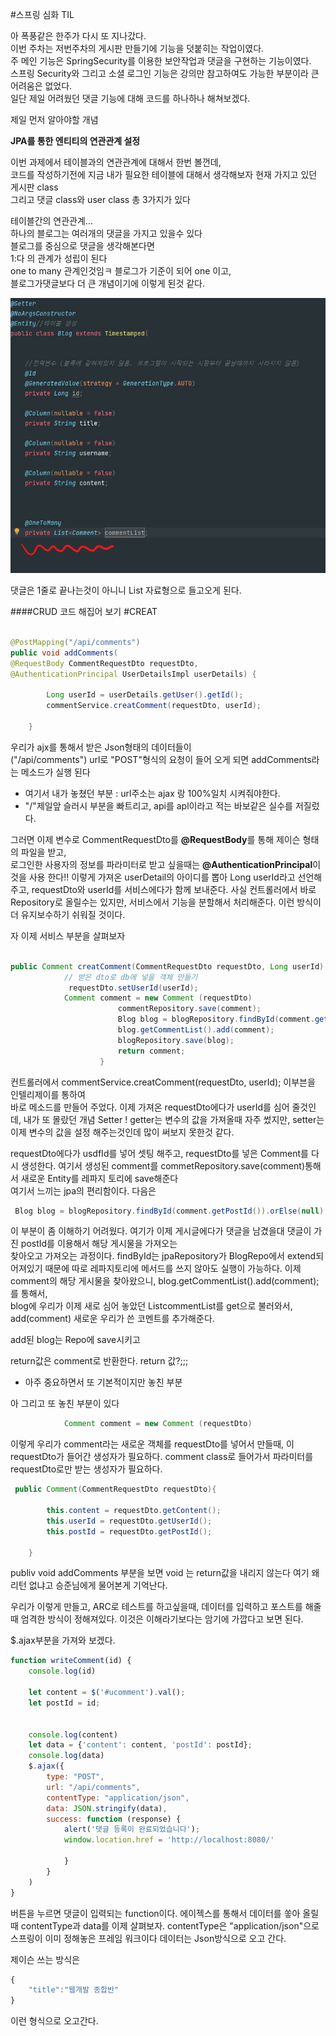 #스프링 심화 TIL


아 폭풍같은 한주가 다시 또 지나갔다.<br/>이번 주차는 저번주차의 게시판 만들기에 기능을 덧붙히는 작업이였다.  
주 메인 기능은 SpringSecurity를 이용한 보안작업과 댓글을 구현하는 기능이였다.  
스프링 Security와 그리고 소셜 로그인 기능은 강의만 참고하여도 가능한 부분이라 큰 어려움은 없었다.  
일단 제일 어려웠던 댓글 기능에 대해 코드를 하나하나 해쳐보겠다.


제일 먼저 알아야할 개념

**JPA를 통한 엔티티의 연관관계 설정**  

이번 과제에서 테이블과의 연관관계에 대해서 한번 볼껀데,  
코드를 작성하기전에 지금 내가 필요한 테이블에 대해서 생각해보자
현재 가지고 있던 게시판 class  
그리고 댓글 class와 user class 총 3가지가 있다  

테이블간의 연관관계...  
하나의 블로그는 여러개의 댓글을 가지고 있을수 있다  
블로그를 중심으로 댓글을 생각해본다면  
1:다 의 관계가 성립이 된다  
one to many 관계인것임ㅋ 블로그가 기준이 되어 one 이고,  
블로그가댓글보다 더 큰 개념이기에 이렇게 된것 같다.




![img_2.png](img/img_2.png)

댓글은 1줄로 끝나는것이 아니니 List 자료형으로 들고오게 된다.


####CRUD 코드 해집어 보기
#CREAT
```java

@PostMapping("/api/comments")
public void addComments(
@RequestBody CommentRequestDto requestDto,
@AuthenticationPrincipal UserDetailsImpl userDetails) {

        Long userId = userDetails.getUser().getId();
        commentService.creatComment(requestDto, userId);

    }


```

우리가 ajx를 통해서 받은 Json형태의 데이터들이  
("/api/comments") url로 "POST"형식의 요청이 들어 오게 되면
addComments라는 메소드가 실행 된다  
 - 여기서 내가 놓쳤던 부분 : url주소는 ajax 랑 100%일치 시켜줘야한다.
 - "/"제일앞 슬러시 부분을 빠트리고, api를 apl이라고 적는 바보같은 실수를 저질렀다.  

그러면 이제 변수로 CommentRequestDto를 **@RequestBody**를 통해 제이슨 형태의 파일을 
받고,  
로그인한 사용자의 정보를 파라미터로 받고 싶을때는 **@AuthenticationPrincipal**이것을 사용 한다!!
이렇게 가져온 userDetail의 아이디를 뽑아 Long userId라고 선언해주고, 
requestDto와 userId를 서비스에다가 함께 보내준다.
사실 컨트롤러에서 바로 Repository로 올릴수는 있지만, 서비스에서 기능을 분할해서 처리해준다.
이런 방식이 더 유지보수하기 쉬워질 것이다.  





자 이제 서비스 부분을 살펴보자
```java

public Comment creatComment(CommentRequestDto requestDto, Long userId) {  
            // 받은 dto로 db에 넣을 객체 만들기  
             requestDto.setUserId(userId);  
            Comment comment = new Comment (requestDto)
                        commentRepository.save(comment);  
                        Blog blog = blogRepository.findById(comment.getPostId()).orElse(null);;  
                        blog.getCommentList().add(comment);  
                        blogRepository.save(blog);    
                        return comment;  
                    }

```


컨트롤러에서 commentService.creatComment(requestDto, userId); 이부븐을 인텔리제이를 통하여   
바로 메소드를 만들어 주었다. 
이제 가져온 requestDto에다가 userId를 심어 줄것인데, 
내가 또 몰랐던 개념 Setter !
getter는 변수의 값을 가져올때 자주 썼지만, setter는 이제 변수의 값을 설정 해주는것인데
많이 써보지 못한것 같다. 

requestDto에다가 usdfId를 넣어 셋팅 해주고, requestDto를 넣은 Comment를 다시 생성한다.
여기서 생성된 comment를
commetRepository.save(comment)통해서 새로운 Entity를 레파지 토리에 save해준다  
여기서 느끼는 jpa의 편리함이다.
다음은
```java
 Blog blog = blogRepository.findById(comment.getPostId()).orElse(null);;
```
          

이 부분이 좀 이해하기 어려웠다.
여기가 이제 게시글에다가 댓글을 남겼을대 댓글이 가진 postId를 이용해서 해당 게시물을 가져오는  
찾아오고 가져오는 과정이다.   findById는 jpaRepository가 BlogRepo에서 extend되어져있기 때문에
따로 레파지토리에 메서드를 쓰지 않아도 실행이 가능하다. 
이제 comment의 해당 게시물을 찾아왔으니, 
blog.getCommentList().add(comment);를 통해서,  
blog에 우리가 이제 새로 심어 놓았던 List<Comment>commentList를 get으로 불러와서,  
add(comment) 새로운 우리가 쓴 코멘트를 추가해준다.


add된 blog는 Repo에 save시키고

return값은 comment로 반환한다. return 값?;;;


- 아주 중요하면서 또 기본적이지만 놓친 부분


아 그리고 또 놓친 부분이 있다

```java
            Comment comment = new Comment (requestDto)
```
이렇게 우리가 comment라는 새로운 객체를 requestDto를 넣어서 만들때, 이 requestDto가 들어간 생성자가 필요하다.
comment class로 들어가서 파라미터를 requestDto로만 받는 생성자가 필요하다.

```java
 public Comment(CommentRequestDto requestDto){

        this.content = requestDto.getContent();
        this.userId = requestDto.getUserId();
        this.postId = requestDto.getPostId();

    }
```


publiv void addComments 부분을 보면 
void 는 return값을 내리지 않는다
여기 왜 리턴 없냐고 승준님에게 물어본게 기억난다.

우리가 이렇게 만들고, ARC로 테스트를 하고싶을때, 데이터를 입력하고
포스트를 해줄때 엄격한 방식이 정해져있다.
이것은 이해라기보다는 암기에 가깝다고 보면 된다.

$.ajax부분을 가져와 보겠다.

```js
function writeComment(id) {
    console.log(id)

    let content = $('#ucomment').val();
    let postId = id;


    console.log(content)
    let data = {'content': content, 'postId': postId};
    console.log(data)
    $.ajax({
        type: "POST",
        url: "/api/comments",
        contentType: "application/json",
        data: JSON.stringify(data),
        success: function (response) {
            alert('댓글 등록이 완료되었습니다');
            window.location.href = 'http://localhost:8080/'

            }
        }
    )
}
```
버튼을 누르면 댓글이 입력되는 function이다.
에이젝스를 통해서 데이터를 쏳아 올릴때
contentType과 data를 이제 살펴보자.
contentType은 "application/json"으로 스프링이 이미 정해놓은 프레임 워크이다
데이터는 Json방식으로 오고 간다.

제이슨 쓰는 방식은
```js
{
    "title":"웹개발 종합반"
}
```
이런 형식으로 오고간다.









